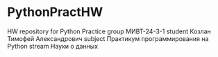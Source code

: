 # PythonPractHW
 HW repository for Python Practice
 group МИВТ-24-3-1 
 student Козлан Тимофей Александрович
 subject Практикум программирования на Python
 stream Науки о данных

